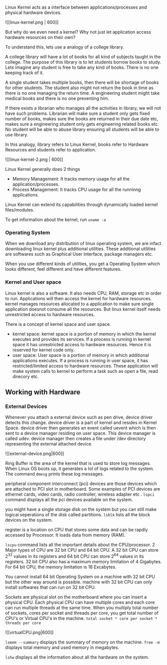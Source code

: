 
Linux Kernel acts as a interface between applications/processes and physical hardware devices.

![[linux-kernel.png | 600]]

But why do we even need a kernel? Why not just let application access hardware resources on their own?

To understand this, lets use a analogy of a college library.

A college library will have a lot of books for all kind of subjects taught in the college. The purpose of this library is to let students borrow books to study. Lets imagine any student is free to take any kind of books. There is no one keeping track of it.

A single student takes multiple books, then there will be shortage of books for other students. The student also might not return the book in time as there is no one managing the return time.  A engineering student might take medical books and there is no one preventing him. 

If there exists a librarian who manages all the activities in library, we will not have such problems.  Librarian will make sure a student only gets fixed number of books, makes sure the books are returned in their due date etc, makes sure a engineering student only gets engineering related books etc. No student will be able to abuse library ensuring all students will be able to use library.

In this analogy, library refers to Linux Kernel, books refer to Hardware Resources and students refer to application.

![[linux-kernel-2.png | 600]]

Linux Kernel generally does 2 things
- Memory Management: It tracks memory usage for all the application/processes.
- Process Management: It tracks CPU usage for all the runninng applications.

Linux Kernel can extend its capabilities through dynamically loaded kernel files/modules.

To get information about the kernel, run `uname -a`

### Operating System

When we download any distribution of linux operating system, we are infact downloading linux kernel plus additional utilities. These additional utilities are softwares such as Graphical User Interface, package managers etc. 

When you use different kinds of utilities, you get a Operating System which looks different, feel different and have different features.


### Kernel and User space

Linux kernel is also a software. It also needs CPU, RAM, storage etc in order to run. Applications will then access the kernel for hardware resources. kernel manages resources allocated to a application to make sure single application doesnot consume all the resources. But linux kernel itself needs unrestricted access to hardware resources. 

There is a concept of kernel space and user space.

- kernel space: kernel space is a portion of memory in which the kernel executes and provides its services. If a process is running in kernel space it has unrestricted access to hardware resources. Hence it is reserved for kernel code only.
- user space: User space is a portion of memory in which additional applications executes. If a process is running in user space, it has restricted/limited access to hardware resources.  These application will make system calls to kernel to perform a task such as open a file, read direcory etc.


## Working with Hardware

### External Devices

Whenever you attach a external device such as pen drive, device driver detects this change. device driver is a part of kernel and resides in Kernel Space. device driver then generates an event called uevent which is then sent to a device manager residing on user space. This device manager is called udev. device manager then creates a file under /dev directory  representing the external attached device.


![[external-device.png|600]]


Ring Buffer is the area of the kernel that is used to store log messages. When Linux OS boots up, it generates a lot of logs related to the system. The command `dmesg` prints these log messages.

peripheral component interconnect (pci) devices are those devices which are attached to PCI slot in motherboard. Some examples of PCI devices are ethernet cards, video cards, radio controller, wireless adapter etc . `lspci` command displays all the pci devices available on the system. 

you might have a single storage disk on the system but you can still make logical seperations of the disk called partitions. `lsblk` lists all the block devices on the system. 

register is a location on CPU that stores some data and can be rapdly accessed by Processor. It loads data from memory (RAM). 

`lscpu` command lists all the important details about the CPU/processor. 2 Major types of CPU are 32 bit CPU and 64 bit CPU. A 32 bit CPU can store $2^{32}$  values in its registers and 64 bit CPU can store $2^{64}$ values in its registers. 32 bit CPU also has a maximum memory limitation of 4 Gigabytes. For 64 bit CPU, the memory limitation is 18 Excabytes. 

You cannot install 64 bit Operating System on a machine with 32 bit CPU but the other way around is possible. machine with 32 bit CPU can only install  softwares that can run on 32 bit CPU.

Sockets are physical slot on the motherboard where you can insert a physical CPU. Each physical CPU can have multiple cores and each core can run multiple threads at the same time. When you multiply total number of sockets, cores per socket and threads per core, you get total number of CPU's or Virtual CPU's in the machine. `total socket * core per socket * threads per core` 


![[virtualCPU.png|600]]


`lsmem --summary` displays the summary of memory on the machine. `free -m` displays total memory and used memory in megabytes.

`lshw` displays all the information about all the hardware on the system.